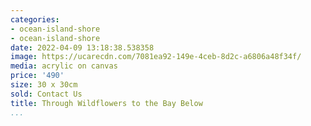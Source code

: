 ```yaml
---
categories:
- ocean-island-shore
- ocean-island-shore
date: 2022-04-09 13:18:38.538358
image: https://ucarecdn.com/7081ea92-149e-4ceb-8d2c-a6806a48f34f/
media: acrylic on canvas
price: '490'
size: 30 x 30cm
sold: Contact Us
title: Through Wildflowers to the Bay Below
...
```

